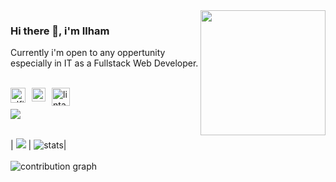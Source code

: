 


<img align='right' src='https://user-images.githubusercontent.com/5713670/87202985-820dcb80-c2b6-11ea-9f56-7ec461c497c3.gif' width='200'>

### Hi there 👋, i'm Ilham


Currently i'm open to any oppertunity especially in IT as a Fullstack Web Developer.

<br>

<a href="https://www.linkedin.com/in/alfiyansyah/">
  <img style="margin-right:10px" align="left" alt="alfiyansyah linkedin" width="24px" src="https://camo.githubusercontent.com/0d70d8c72e2f45755511d6799489dc49d0e325f0/68747470733a2f2f692e70696e696d672e636f6d2f6f726967696e616c732f63652f30392f33632f63653039336337323134616433353762623636356366643266363661386236622e706e67" />
</a>


<a href="https://www.instagram.com/alfiyansyahhh/">
  <img align="left" style="margin-right:10px" alt="lintang facebook" width="22px" src="https://www.freepnglogos.com/uploads/logo-ig-png/logo-ig-instagram-new-logo-vector-download-13.png" />
</a>


<a href="https://www.youtube.com/channel/UCDNAYy6OWHS7OYfEAuKBfYA">
  <img style="margin-right:10px" align="left" alt="lintang youtube" width="29px" src="https://www.pinclipart.com/picdir/big/55-557137_a-quiet-drifter-takes-a-janitorial-job-at.png" />
</a>




<br>
<br>



<img src='https://github-readme-stats.vercel.app/api?username=alfiyansyahhh&show_icons=true&hide_border=true&theme=react' />
<br><br>

| <img src='https://github-readme-stats.vercel.app/api/top-langs/?username=alfiyansyahhh&layout=compact&hide_border=true&theme=react' /> |
  <img src="http://github-readme-streak-stats.herokuapp.com?user=alfiyansyahhh&theme=react&hide_border=true&date_format=j%20M%5B%20Y%5D" alt="stats" />|
<br><br>
 <img src="https://activity-graph.herokuapp.com/graph?username=alfiyansyahhh&theme=react-dark&hide_border=true" alt="contribution graph" />
  


<br>



